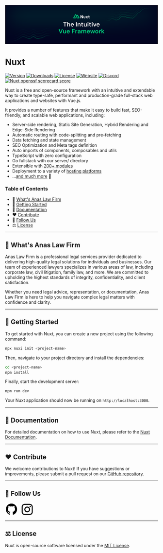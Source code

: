 <img src="/banner.svg">

# Nuxt

<p>
  <a href="https://www.npmjs.com/package/nuxt"><img src="https://img.shields.io/npm/v/nuxt.svg?style=flat&colorA=18181B&colorB=28CF8D" alt="Version"></a>
  <a href="https://www.npmjs.com/package/nuxt"><img src="https://img.shields.io/npm/dm/nuxt.svg?style=flat&colorA=18181B&colorB=28CF8D" alt="Downloads"></a>
  <a href="https://github.com/nuxt/nuxt/tree/main/LICENSE"><img src="https://img.shields.io/github/license/nuxt/nuxt.svg?style=flat&colorA=18181B&colorB=28CF8D" alt="License"></a>
  <a href="https://nuxt.com"><img src="https://img.shields.io/badge/Nuxt%20Docs-18181B?logo=nuxt" alt="Website"></a>
  <a href="https://chat.nuxt.dev"><img src="https://img.shields.io/badge/Nuxt%20Discord-18181B?logo=discord" alt="Discord"></a>
  <a href="https://securityscorecards.dev/"><img src="https://api.securityscorecards.dev/projects/github.com/nuxt/nuxt/badge" alt="Nuxt openssf scorecard score"></a>
</p>

Nuxt is a free and open-source framework with an intuitive and extendable way to create type-safe, performant and production-grade full-stack web applications and websites with Vue.js.

It provides a number of features that make it easy to build fast, SEO-friendly, and scalable web applications, including:

- Server-side rendering, Static Site Generation, Hybrid Rendering and Edge-Side Rendering
- Automatic routing with code-splitting and pre-fetching
- Data fetching and state management
- SEO Optimization and Meta tags definition
- Auto imports of components, composables and utils
- TypeScript with zero configuration
- Go fullstack with our server/ directory
- Extensible with [200+ modules](https://nuxt.com/modules)
- Deployment to a variety of [hosting platforms](https://nuxt.com/deploy)
- ...[and much more](https://nuxt.com) 🚀

### Table of Contents

- 🏢 [What's Anas Law Firm](#whats-anas-law-firm)
- 🚀 [Getting Started](#getting-started)
- 📖 [Documentation](#documentation)
- ❤️ [Contribute](#contribute)
- 🔗 [Follow Us](#follow-us)
- ⚖️ [License](#license)

---

## 🏢 What's Anas Law Firm

Anas Law Firm is a professional legal services provider dedicated to delivering high-quality legal solutions for individuals and businesses. Our team of experienced lawyers specializes in various areas of law, including corporate law, civil litigation, family law, and more. We are committed to upholding the highest standards of integrity, confidentiality, and client satisfaction.

Whether you need legal advice, representation, or documentation, Anas Law Firm is here to help you navigate complex legal matters with confidence and clarity.

---

## 🚀 Getting Started

To get started with Nuxt, you can create a new project using the following command:

```bash
npx nuxi init <project-name>
```

Then, navigate to your project directory and install the dependencies:

```bash
cd <project-name>
npm install
```

Finally, start the development server:

```bash
npm run dev
```

Your Nuxt application should now be running on `http://localhost:3000`.

---

## 📖 Documentation

For detailed documentation on how to use Nuxt, please refer to the [Nuxt Documentation](https://nuxt.com/docs).

---

## ❤️ Contribute

We welcome contributions to Nuxt! If you have suggestions or improvements, please submit a pull request on our [GitHub repository](https://github.com/nuxt/nuxt).

---

## 🔗 Follow Us

<div style="display: flex; align-items: center; gap: 10px;">
  <a href="https://github.com/fdhliakbar">
    <img src="/frontend/src/assets/images/icons/github.png" width="42" height="42" alt="GitHub">
  </a>
  <a href="https://github.com/fdhliakbar">
    <img src="/frontend/src/assets/images/icons/instagram.png" width="42" height="42" alt="Instagram">
  </a>
</div>

---

## ⚖️ License

Nuxt is open-source software licensed under the [MIT License](https://github.com/nuxt/nuxt/blob/main/LICENSE).
